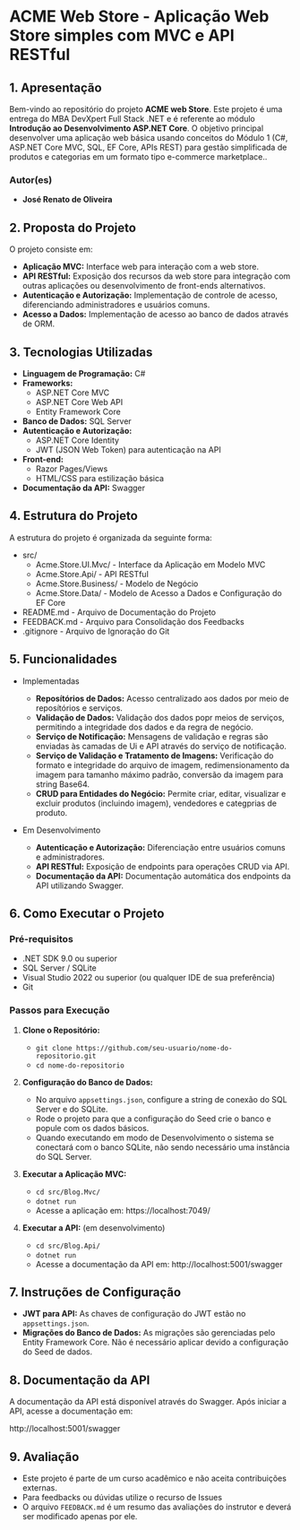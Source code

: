 # **ACME Web Store - Aplicação Web Store simples com MVC e API RESTful**

## **1. Apresentação**

Bem-vindo ao repositório do projeto **ACME web Store**. Este projeto é uma entrega do MBA DevXpert Full Stack .NET e é referente ao módulo **Introdução ao Desenvolvimento ASP.NET Core**.
O objetivo principal desenvolver uma aplicação web básica usando conceitos do Módulo 1 (C#, ASP.NET Core MVC, SQL, EF Core, APIs REST) para gestão simplificada de produtos e categorias em um formato tipo e-commerce marketplace..

### **Autor(es)**
- **José Renato de Oliveira**

## **2. Proposta do Projeto**

O projeto consiste em:

- **Aplicação MVC:** Interface web para interação com a web store.
- **API RESTful:** Exposição dos recursos da web store para integração com outras aplicações ou desenvolvimento de front-ends alternativos.
- **Autenticação e Autorização:** Implementação de controle de acesso, diferenciando administradores e usuários comuns.
- **Acesso a Dados:** Implementação de acesso ao banco de dados através de ORM.

## **3. Tecnologias Utilizadas**

- **Linguagem de Programação:** C#
- **Frameworks:**
  - ASP.NET Core MVC
  - ASP.NET Core Web API
  - Entity Framework Core
- **Banco de Dados:** SQL Server
- **Autenticação e Autorização:**
  - ASP.NET Core Identity
  - JWT (JSON Web Token) para autenticação na API
- **Front-end:**
  - Razor Pages/Views
  - HTML/CSS para estilização básica
- **Documentação da API:** Swagger

## **4. Estrutura do Projeto**

A estrutura do projeto é organizada da seguinte forma:


- src/
  - Acme.Store.UI.Mvc/ - Interface da Aplicação em Modelo MVC
  - Acme.Store.Api/ - API RESTful
  - Acme.Store.Business/ - Modelo de Negócio
  - Acme.Store.Data/ - Modelo de Acesso a Dados e Configuração do EF Core
- README.md - Arquivo de Documentação do Projeto
- FEEDBACK.md - Arquivo para Consolidação dos Feedbacks
- .gitignore - Arquivo de Ignoração do Git

## **5. Funcionalidades**

- Implementadas
  - **Reposítórios de Dados:** Acesso centralizado aos dados por meio de reposítórios e serviços.
  - **Validação de Dados:** Validação dos dados popr meios de serviços, permitindo a integridade dos dados e da regra de negócio.
  - **Serviço de Notificação:** Mensagens de validação e regras são enviadas às camadas de Ui e API através do serviço de notificação.
  - **Serviço de Validação e Tratamento de Imagens:** Verificação do formato e integridade do arquivo de imagem, redimensionamento da imagem para tamanho máximo padrão, conversão da imagem para string Base64.
  - **CRUD para Entidades do Negócio:** Permite criar, editar, visualizar e excluir produtos (incluindo imagem), vendedores e categprias de produto.

- Em Desenvolvimento
  - **Autenticação e Autorização:** Diferenciação entre usuários comuns e administradores.
  - **API RESTful:** Exposição de endpoints para operações CRUD via API.
  - **Documentação da API:** Documentação automática dos endpoints da API utilizando Swagger.

## **6. Como Executar o Projeto**

### **Pré-requisitos**

- .NET SDK 9.0 ou superior
- SQL Server / SQLite
- Visual Studio 2022 ou superior (ou qualquer IDE de sua preferência)
- Git

### **Passos para Execução**

1. **Clone o Repositório:**
   - `git clone https://github.com/seu-usuario/nome-do-repositorio.git`
   - `cd nome-do-repositorio`

2. **Configuração do Banco de Dados:**
   - No arquivo `appsettings.json`, configure a string de conexão do SQL Server e do SQLite.
   - Rode o projeto para que a configuração do Seed crie o banco e popule com os dados básicos.
   - Quando executando em modo de Desenvolvimento o sistema se conectará com o banco SQLite, não sendo necessário uma instância do SQL Server.

3. **Executar a Aplicação MVC:**
   - `cd src/Blog.Mvc/`
   - `dotnet run`
   - Acesse a aplicação em: https://localhost:7049/

4. **Executar a API:** (em desenvolvimento)
   - `cd src/Blog.Api/`
   - `dotnet run`
   - Acesse a documentação da API em: http://localhost:5001/swagger

## **7. Instruções de Configuração**

- **JWT para API:** As chaves de configuração do JWT estão no `appsettings.json`.
- **Migrações do Banco de Dados:** As migrações são gerenciadas pelo Entity Framework Core. Não é necessário aplicar devido a configuração do Seed de dados.

## **8. Documentação da API**

A documentação da API está disponível através do Swagger. Após iniciar a API, acesse a documentação em:

http://localhost:5001/swagger

## **9. Avaliação**

- Este projeto é parte de um curso acadêmico e não aceita contribuições externas. 
- Para feedbacks ou dúvidas utilize o recurso de Issues
- O arquivo `FEEDBACK.md` é um resumo das avaliações do instrutor e deverá ser modificado apenas por ele.
